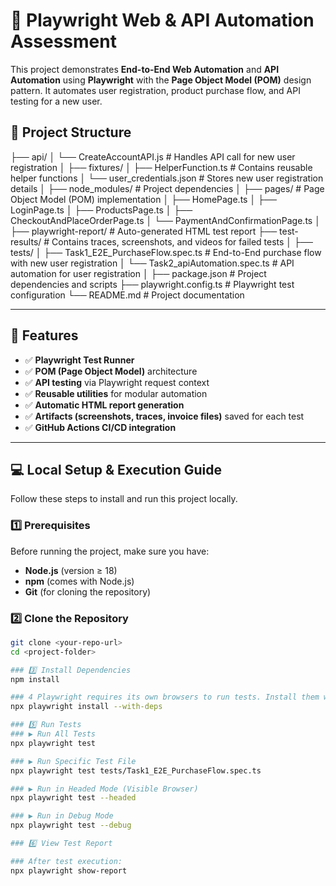 # 🧩 Playwright Web & API Automation Assessment

This project demonstrates **End-to-End Web Automation** and **API Automation** using **Playwright** with the **Page Object Model (POM)** design pattern. It automates user registration, product purchase flow, and API testing for a new user.

## 📁 Project Structure

├── api/
│ └── CreateAccountAPI.js # Handles API call for new user registration
│
├── fixtures/
│ ├── HelperFunction.ts # Contains reusable helper functions
│ └── user_credentials.json # Stores new user registration details
│
├── node_modules/ # Project dependencies
│
├── pages/ # Page Object Model (POM) implementation
│ ├── HomePage.ts
│ ├── LoginPage.ts
│ ├── ProductsPage.ts
│ ├── CheckoutAndPlaceOrderPage.ts
│ └── PaymentAndConfirmationPage.ts
│
├── playwright-report/ # Auto-generated HTML test report
├── test-results/ # Contains traces, screenshots, and videos for failed tests
│
├── tests/
│ ├── Task1_E2E_PurchaseFlow.spec.ts # End-to-End purchase flow with new user registration
│ └── Task2_apiAutomation.spec.ts # API automation for user registration
│
├── package.json # Project dependencies and scripts
├── playwright.config.ts # Playwright test configuration
└── README.md # Project documentation


---

## 🚀 Features

- ✅ **Playwright Test Runner**
- ✅ **POM (Page Object Model)** architecture
- ✅ **API testing** via Playwright request context
- ✅ **Reusable utilities** for modular automation
- ✅ **Automatic HTML report generation**
- ✅ **Artifacts (screenshots, traces, invoice files)** saved for each test
- ✅ **GitHub Actions CI/CD integration**

---

## 💻 Local Setup & Execution Guide

Follow these steps to install and run this project locally.

### 1️⃣ Prerequisites
Before running the project, make sure you have:
- **Node.js** (version ≥ 18)
- **npm** (comes with Node.js)
- **Git** (for cloning the repository)

### 2️⃣ Clone the Repository
```bash
git clone <your-repo-url>
cd <project-folder>

### 3️⃣ Install Dependencies
npm install

### 4 Playwright requires its own browsers to run tests. Install them with:
npx playwright install --with-deps

### 5️⃣ Run Tests
### ▶ Run All Tests
npx playwright test

### ▶ Run Specific Test File
npx playwright test tests/Task1_E2E_PurchaseFlow.spec.ts

### ▶ Run in Headed Mode (Visible Browser)
npx playwright test --headed

### ▶ Run in Debug Mode
npx playwright test --debug

### 6️⃣ View Test Report

### After test execution:
npx playwright show-report



